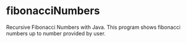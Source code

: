 # fibonacciNumbers
Recursive Fibonacci Numbers with Java. 
This program shows fibonacci numbers up to number provided by user.
